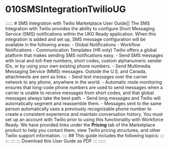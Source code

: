 # 010SMSIntegrationTwilioUG

:::::: # SMS Integration with Twilio Marketplace User Guide\[] The SMS Integration with Twilio provides the ability to configure Short Messaging Service (SMS) notifications within the UKG Ready application. When this integration is added and set up, SMS message configuration will be available in the following areas: - Global Notifications - Workflow Notifications - Communication Templates (HR only) Twilio offers a global platform that makes sending SMS notifications easy. - Send SMS messages with local and toll-free numbers, short codes, custom alphanumeric sender IDs, or by using your own existing phone numbers. - Send Multimedia Messaging Service (MMS) messages. Outside the U.S. and Canada, attachments are sent as links. - Send text messages over the carrier network to any phone, anywhere in the world. - Automatic route monitoring ensures that long-code phone numbers are used to send messages when a carrier is unable to receive messages from short codes, and that global messages always take the best path. - Send long messages and Twilio will automatically segment and reassemble them. - Messages sent to the same person automatically uses a previously recognizable phone number to create a consistent experience and maintain conversation history. You must set up an account with Twilio prior to using this functionality with Workforce Ready. We have provided links under the **Pricing** tab of the Marketplace product to help you contact them, view Twilio pricing structures, and other Twilio support information. :::: ## This guide includes the following topics: ::: ::: :::: :::  Download this User Guide as PDF ::: ::::::
